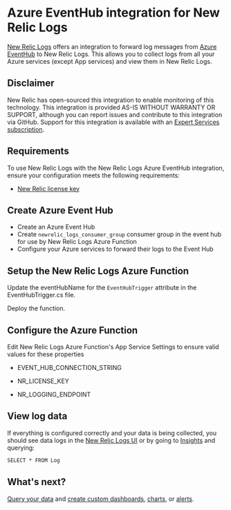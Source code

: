 # Azure EventHub integration for New Relic Logs

[New Relic Logs](https://docs.newrelic.com/docs/introduction-new-relic-logs) offers an integration to forward log messages from  [Azure EventHub](https://azure.microsoft.com/en-us/services/event-hubs/) to New Relic Logs. This allows you to collect logs from all your Azure services (except App services) and view them in New Relic Logs.

## Disclaimer

New Relic has open-sourced this integration to enable monitoring of this technology. This integration is provided AS-IS WITHOUT WARRANTY OR SUPPORT, although you can report issues and contribute to this integration via GitHub. Support for this integration is available with an [Expert Services subscription](https://newrelic.com/expertservices).

## Requirements

To use New Relic Logs with the New Relic Logs Azure EventHub integration, ensure your configuration meets the following requirements:
- [New Relic license key](https://docs.newrelic.com/docs/accounts/install-new-relic/account-setup/license-key)

## Create Azure Event Hub

- Create an Azure Event Hub
- Create `newrelic_logs_consumer_group` consumer group in the event hub for use by New Relic Logs Azure Function
- Configure your Azure services to forward their logs to the Event Hub

## Setup the New Relic Logs Azure Function 

Update the eventHubName for the `EventHubTrigger` attribute in the EventHubTrigger.cs file.

Deploy the function.

## Configure the Azure Function

Edit New Relic Logs Azure Function's App Service Settings to ensure valid values for these properties

- EVENT_HUB_CONNECTION_STRING

- NR_LICENSE_KEY

- NR_LOGGING_ENDPOINT

## View log data

If everything is configured correctly and your data is being collected, you should see data logs in the  [New Relic Logs UI](https://one.newrelic.com/launcher/logger.log-launcher "Link opens in a new window.") or by going to  [Insights](https://insights.newrelic.com/ "Link opens in a new window.") and querying:

```cmd
SELECT * FROM Log
```

## What's next?
[Query your data](https://docs.newrelic.com/docs/logs/new-relic-logs/ui-data/query-syntax-logs) and [create custom dashboards](https://docs.newrelic.com/docs/insights/use-insights-ui/manage-dashboards/create-edit-copy-insights-dashboards), [charts](https://docs.newrelic.com/docs/insights/use-insights-ui/manage-dashboards/add-customize-nrql-charts), or [alerts](https://docs.newrelic.com/docs/alerts/new-relic-alerts/configuring-alert-policies/create-edit-or-find-alert-policy).